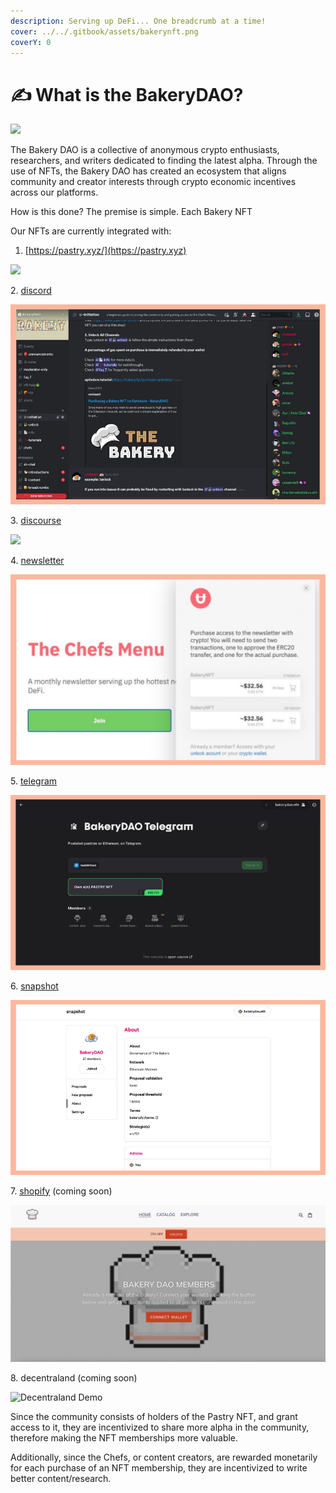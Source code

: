 ```yaml
---
description: Serving up DeFi... One breadcrumb at a time!
cover: ../../.gitbook/assets/bakerynft.png
coverY: 0
---
```


# ✍ What is the BakeryDAO?

![](../../.gitbook/assets/chrome\_LKjKOoybUH.png)

The Bakery DAO is a collective of anonymous crypto enthusiasts, researchers, and writers dedicated to finding the latest alpha. Through the use of NFTs, the Bakery DAO has created an ecosystem that aligns community and creator interests through crypto economic incentives across our platforms.

How is this done? The premise is simple. Each Bakery NFT

Our NFTs are currently integrated with:

1. [https://pastry.xyz/](https://pastry.xyz)

![](../../.gitbook/assets/chrome\_zUFigFgSf6.png)

2\. [discord](https://discord.gg/bakerydao)

![](<../../.gitbook/assets/1 (3).png>)

3\. [discourse](https://bake.community)

![](../../.gitbook/assets/chrome\_F507bXeQ7Y.png)

4\. [newsletter](https://bakerydao.me/newsletter)

![](../../.gitbook/assets/2.png)

5\. [telegram](https://alpha.guild.xyz/bakerydao-telegram)

![](<../../.gitbook/assets/1 (1).png>)

6\. [snapshot](https://vote.bakery.fyi/#/)

![](<../../.gitbook/assets/1 (2).png>)

7\. [shopify](https://shop.pastry.xyz) (coming soon)

![](../../.gitbook/assets/3AA740DF-1AB9-4383-9E41-8B88B2F5ED17.jpeg)

8\. decentraland (coming soon)

![Decentraland Demo](../../.gitbook/assets/demooo.gif)

Since the community consists of holders of the Pastry NFT, and grant access to it, they are incentivized to share more alpha in the community, therefore making the NFT memberships more valuable.&#x20;

Additionally, since the Chefs, or content creators, are rewarded monetarily for each purchase of an NFT membership, they are incentivized to write better content/research.&#x20;
